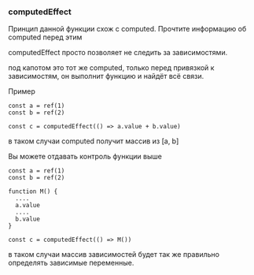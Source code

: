 ### computedEffect

Принцип данной функции схож с computed. Прочтите информацию об computed перед этим

computedEffect просто позволяет не следить за зависимостями.

под капотом это тот же computed, только перед привязкой к зависимостям, он выполнит функцию и найдёт всё связи.

Пример
```
const a = ref(1)
const b = ref(2)

const c = computedEffect(() => a.value + b.value)
```

в таком случаи computed получит массив из [a, b]

Вы можете отдавать контроль функции выше

```
const a = ref(1)
const b = ref(2)

function M() {
  ....
  a.value
  ....
  b.value
}

const c = computedEffect(() => M())
```

в таком случаи массив зависимостей будет так же правильно определять зависимые переменные.

